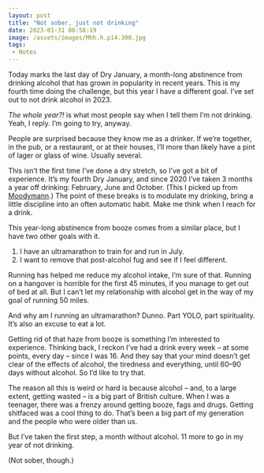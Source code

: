 ```yaml
---
layout: post
title: "Not sober, just not drinking"
date: 2023-01-31 06:58:19
image: /assets/images/Mhh.h.p14.300.jpg
tags:
 - Notes
---
```


Today marks the last day of Dry January, a month-long abstinence from drinking alcohol that has grown in popularity in recent years. This is my fourth time doing the challenge, but this year I have a different goal. I’ve set out to not drink alcohol in 2023.

_The whole year?!_ is what most people say when I tell them I’m not drinking. Yeah, I reply. I’m going to try, anyway. 

People are surprised because they know me as a drinker. If we’re together, in the pub, or a restaurant, or at their houses, I’ll more than likely have a pint of lager or glass of wine. Usually several.

This isn’t the first time I’ve done a dry stretch, so I’ve got a bit of experience. It’s my fourth Dry January, and since 2020 I’ve taken 3 months a year off drinking: February, June and October. (This I picked up from [Moodymann](https://www.mixcloud.com/worldwidefm/ww-los-santos-gilles-peterson-moodymann/).) The point of these breaks is to modulate my drinking, bring a little discipline into an often automatic habit. Make me think when I reach for a drink.

This year-long abstinence from booze comes from a similar place, but I have two other goals with it.

1. I have an ultramarathon to train for and run in July.
2. I want to remove that post-alcohol fug and see if I feel different.

Running has helped me reduce my alcohol intake, I’m sure of that. Running on a hangover is horrible for the first 45 minutes, if you manage to get out of bed at all. But I can’t let my relationship with alcohol get in the way of my goal of running 50 miles. 

And why am I running an ultramarathon? Dunno. Part YOLO, part spirituality. It’s also an excuse to eat a lot.

Getting rid of that haze from booze is something I’m interested to experience. Thinking back, I reckon I’ve had a drink every week – at some points, every day – since I was 16. And they say that your mind doesn’t get clear of the effects of alcohol, the tiredness and everything, until 60–90 days without alcohol. So I’d like to try that. 

The reason all this is weird or hard is because alcohol – and, to a large extent, getting wasted – is a big part of British culture. When I was a teenager, there was a frenzy around getting booze, fags and drugs. Getting shitfaced was a cool thing to do. That’s been a big part of my generation and the people who were older than us.

But I’ve taken the first step, a month without alcohol. 11 more to go in my year of not drinking.

(Not sober, though.)